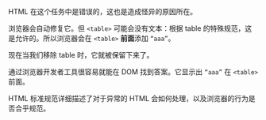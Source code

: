 HTML 在这个任务中是错误的，这也是造成怪异的原因所在。

浏览器会自动修复它。但 `<table>` 可能会没有文本：根据 table 的特殊规范，这是允许的。所以浏览器会在 `<table>` **前面**添加 `“aaa”`。

现在当我们移除 table 时，它就被保留下来了。

通过浏览器开发者工具很容易就能在 DOM 找到答案。它显示出 `“aaa”` 在 `<table>` 前面。

HTML 标准规范详细描述了对于异常的 HTML 会如何处理，以及浏览器的行为是否合乎规范。
